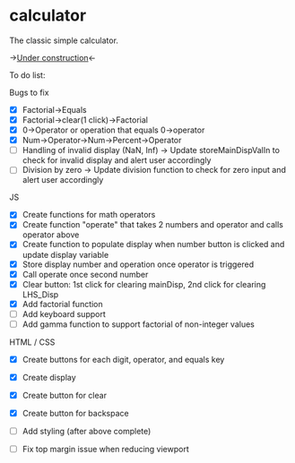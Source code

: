 # calculator

The classic simple calculator. 

-><a href="">Under construction</a><-

To do list:

Bugs to fix
- [x] Factorial->Equals
- [x] Factorial->clear(1 click)->Factorial
- [x] 0->Operator or operation that equals 0->operator
- [x] Num->Operator->Num->Percent->Operator
- [ ] Handling of invalid display (NaN, Inf) -> Update storeMainDispValIn to check for invalid display and alert user accordingly
- [ ] Division by zero -> Update division function to check for zero input and alert user accordingly

JS
- [x] Create functions for math operators
- [x] Create function "operate" that takes 2 numbers and operator and calls operator above
- [x] Create function to populate display when number button is clicked and update display variable 
- [x] Store display number and operation once operator is triggered
- [x] Call operate once second number 
- [x] Clear button: 1st click for clearing mainDisp, 2nd click for clearing LHS_Disp
- [x] Add factorial function
- [ ] Add keyboard support
- [ ] Add gamma function to support factorial of non-integer values

HTML / CSS
- [x] Create buttons for each digit, operator, and equals key
- [x] Create display 
- [x] Create button for clear
- [x] Create button for backspace
- [ ] Add styling (after above complete)
- [ ] Fix top margin issue when reducing viewport

